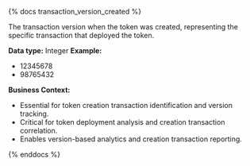 {% docs transaction_version_created %}

The transaction version when the token was created, representing the specific transaction that deployed the token.

**Data type:** Integer
**Example:**
- 12345678
- 98765432

**Business Context:**
- Essential for token creation transaction identification and version tracking.
- Critical for token deployment analysis and creation transaction correlation.
- Enables version-based analytics and creation transaction reporting.

{% enddocs %} 